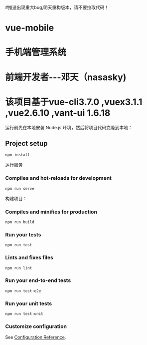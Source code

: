 

#推送出现重大bug,明天重构版本，请不要拉取代码！


# vue-mobile
# 手机端管理系统
# 前端开发者---邓天（nasasky)
# 该项目基于vue-cli3.7.0 ,vuex3.1.1 ,vue2.6.10 ,vant-ui 1.6.18



运行前先在本地安装 Node.js 环境，然后将项目代码克隆到本地：
## Project setup
```
npm install
```
运行服务
### Compiles and hot-reloads for development
```
npm run serve
```


构建项目：
### Compiles and minifies for production
```
npm run build
```


### Run your tests
```
npm run test
```

### Lints and fixes files
```
npm run lint
```

### Run your end-to-end tests
```
npm run test:e2e
```

### Run your unit tests
```
npm run test:unit
```

### Customize configuration
See [Configuration Reference](https://cli.vuejs.org/config/).
